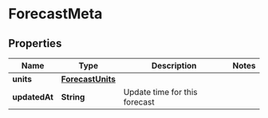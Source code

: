 

# ForecastMeta

## Properties

Name | Type | Description | Notes
------------ | ------------- | ------------- | -------------
**units** | [**ForecastUnits**](ForecastUnits.md) |  | 
**updatedAt** | **String** | Update time for this forecast | 



